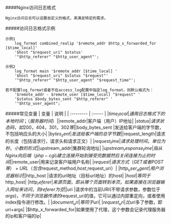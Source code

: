 ####Nginx访问日志格式
```
Nginx访问日志可以设置自定义的格式，来满足特定的需求。
```

#####访问日志格式示例
```
示例1
    log_format combined_realip '$remote_addr $http_x_forwarded_for [$time_local]'
    '$host "$request_uri" $status'
    '"$http_referer" "$http_user_agent"';

示例2
    log_format main '$remote_addr [$time_local] '
    '$host "$request_uri" $status "$request"'
    '"$http_referer" "$http_user_agent" "$request_time"';

若不配置log_format或者不在access_log配置中指定log_format，则默认格式为：
    '$remote_addr - $remote_user [$time_local] "$request" '
    '$status $body_bytes_sent "$http_referer" '
    '"$http_user_agent";

```
#####常见变量
| 变量       | 说明    |
| :--------   | :-----   | 
|$time_local|  通用日志格式下的本地时间；（服务器时间）|
|$remote_addr|客户端（用户）IP地址|
|$status| 请求状态码，如200，404，301，302等|
|$body_bytes_sent |发送给客户端的字节数，不包括响应头的大小|
|$bytes_sent|发送给客户端的总字节数|
|$request_length|请求的长度（包括请求行，请求头和请求正文）|
|$request_time |请求处理时间，单位为秒，小数的形式|
|$upstream_addr|集群轮询地址|
|$upstream_response_time|指从Nginx向后端（php-cgi)建立连接开始到接受完数据然后关闭连接为止的时间|
|$remote_user|用来记录客户端用户名称|
|$request |请求方式（GET或者POST等）+URL（包含$request_method,$host,$request_uri）|
|$http_user_agent|用户浏览器标识|
|$http_host |请求的url地址（目标url地址）的host|
|$host|等同于$http_host|
|$http_referer|来源页面，即从哪个页面转到本页，如果直接在浏览器输入网址来访问，则referer为空|
|$uri |请求中的当前URI(不带请求参数，参数位于$args)，不同于浏览器传递的$request_uri的值，它可以通过内部重定向，或者使用index指令进行修改。|
|$document_uri|等同于$uri|
|$request_uri|比$uri多了参数，即$uri+$args|
|$http_x_forwarded_for|如果使用了代理，这个参数会记录代理服务器的ip和客户端的ip|

